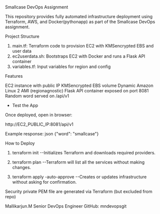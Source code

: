 Smallcase DevOps Assignment

This repository provides fully automated infrastructure deployment using Terraform, AWS, and Docker(pythonapp) as part of the Smallcase DevOps assignment.

Project Structure

 1. main.tf: Terraform code to provision EC2 with KMSencrypted EBS and user data
 2. ec2userdata.sh: Bootstraps EC2 with Docker and runs a Flask API container
 3. variables.tf: Input variables for region and config

 Features

  EC2 instance with public IP
  KMSencrypted EBS volume
  Dynamic Amazon Linux 2 AMI (regionagnostic)
  Flask API container exposed on port 8081
  Random word served on /api/v1


 * Test the App

Once deployed, open in browser:

http://EC2_PUBLIC_IP:8081/api/v1


Example response:
json
{"word": "smallcase"}

 How to Deploy

1. terraform init  --Initializes Terraform and downloads required providers.

2. terraform plan   --Terraform will list all the services without making changes.

3. terraform apply -auto-approve  --Creates or updates infrastructure without asking for confirmation.

Security
private PEM file are generated via Terraform (but excluded from repo)


Mallikarjun.M
Senior DevOps Engineer
GitHub: mndevopsgit


